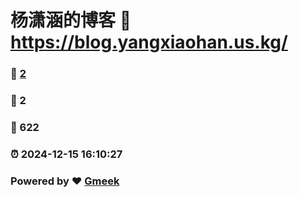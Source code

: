 # 杨潇涵的博客 :link: https://blog.yangxiaohan.us.kg/ 
### :page_facing_up: [2](https://blog.yangxiaohan.us.kg//tag.html) 
### :speech_balloon: 2 
### :hibiscus: 622 
### :alarm_clock: 2024-12-15 16:10:27 
### Powered by :heart: [Gmeek](https://github.com/Meekdai/Gmeek)
